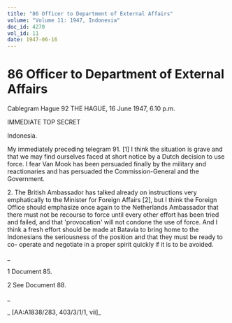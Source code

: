 ```yaml
---
title: "86 Officer to Department of External Affairs"
volume: "Volume 11: 1947, Indonesia"
doc_id: 4270
vol_id: 11
date: 1947-06-16
---
```


# 86 Officer to Department of External Affairs

Cablegram Hague 92 THE HAGUE, 16 June 1947, 6.10 p.m.

IMMEDIATE TOP SECRET

Indonesia.

My immediately preceding telegram 91. [1] I think the situation is grave and that we may find ourselves faced at short notice by a Dutch decision to use force. I fear Van Mook has been persuaded finally by the military and reactionaries and has persuaded the Commission-General and the Government.

2\. The British Ambassador has talked already on instructions very emphatically to the Minister for Foreign Affairs [2], but I think the Foreign Office should emphasize once again to the Netherlands Ambassador that there must not be recourse to force until every other effort has been tried and failed, and that 'provocation' will not condone the use of force. And I think a fresh effort should be made at Batavia to bring home to the Indonesians the seriousness of the position and that they must be ready to co- operate and negotiate in a proper spirit quickly if it is to be avoided.

_

1 Document 85.

2 See Document 88.

_

_ [AA:A1838/283, 403/3/1/1, vii]_
